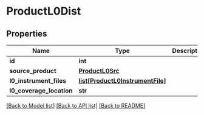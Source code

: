 # ProductL0Dist

## Properties
Name | Type | Description | Notes
------------ | ------------- | ------------- | -------------
**id** | **int** |  | 
**source_product** | [**ProductL0Src**](ProductL0Src.md) |  | 
**l0_instrument_files** | [**list[ProductL0InstrumentFile]**](ProductL0InstrumentFile.md) |  | 
**l0_coverage_location** | **str** |  | 

[[Back to Model list]](../README.md#documentation-for-models) [[Back to API list]](../README.md#documentation-for-api-endpoints) [[Back to README]](../README.md)


